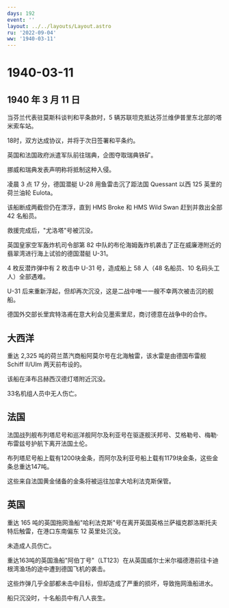 ```yaml
---
days: 192
event: ''
layout: ../../layouts/Layout.astro
ru: '2022-09-04'
ww: '1940-03-11'
---
```


# 1940-03-11

## 1940 年 3 月 11 日

当芬兰代表驻莫斯科谈判和平条款时，5
辆苏联坦克抵达芬兰维伊普里东北部的塔米索车站。

18时，双方达成协议，并将于次日签署和平条约。

英国和法国政府派遣军队前往瑞典，企图夺取瑞典铁矿。

挪威和瑞典发表声明称将抵制这种入侵。

凌晨 3 点 17 分，德国潜艇 U-28 用鱼雷击沉了距法国 Quessant 以西 125
英里的荷兰油轮 Eulota。

该船断成两截但仍在漂浮，直到 HMS Broke 和 HMS Wild Swan 赶到并救出全部
42 名船员。

救援完成后，"尤洛塔"号被沉没。

英国皇家空军轰炸机司令部第 82
中队的布伦海姆轰炸机袭击了正在威廉港附近的翡翠湾进行海上试验的德国潜艇
U-31。

4 枚反潜炸弹中有 2 枚击中 U-31 号，造成船上 58 人（48 名船员、10
名码头工人）全部遇难。

U-31
后来重新浮起，但却再次沉没，这是二战中唯一一艘不幸两次被击沉的舰船。

德国外交部长里宾特洛甫在意大利会见墨索里尼，商讨德意在战争中的合作。

## 大西洋

重达 2,325 吨的荷兰蒸汽商船阿莫尔号在北海触雷，该水雷是由德国布雷舰
Schiff II/Ulm 两天前布设的。

该船在泽布吕赫西汉德灯塔附近沉没。

33名机组人员中无人伤亡。

## 法国

法国战列舰布列塔尼号和巡洋舰阿尔及利亚号在驱逐舰沃邦号、艾格勒号、梅勒·布雷兹号护航下离开法国土伦。

布列塔尼号船上载有1200块金条，而阿尔及利亚号船上载有1179块金条，这些金条总重达147吨。

这些来自法国黄金储备的金条将被运往加拿大哈利法克斯保管。

## 英国

重达 165
吨的英国拖网渔船"哈利法克斯"号在离开英国英格兰萨福克郡洛斯托夫特后触雷，在港口东南偏东
12 英里处沉没。

未造成人员伤亡。

重达163吨的英国渔船"阿伯丁号"（LT123）在从英国威尔士米尔福德港前往卡迪根湾渔场的途中遭到德国飞机的袭击。

这些炸弹几乎全部都未击中目标，但却造成了严重的损坏，导致拖网渔船进水。

船只沉没时，十名船员中有八人丧生。
